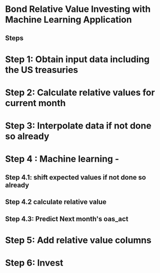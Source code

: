 # Bond Relative Value Investing with Machine Learning Application

## Steps

# Step 1: Obtain input data including the US treasuries
# Step 2: Calculate relative values for current month
# Step 3: Interpolate data if not done so already
#  Step 4 : Machine learning -
##  Step 4.1: shift expected values if not done so already
##  Step 4.2 calculate relative value
##   Step 4.3: Predict Next month's oas_act
# Step 5: Add relative value columns
# Step 6: Invest
